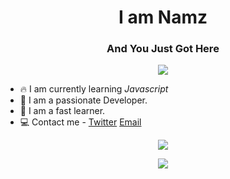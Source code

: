 <h1 align="center">I am Namz</h1>

<h3 align = "center"> And You Just Got Here </h3>

<p align = "center"><img src = "https://komarev.com/ghpvc/?username=namzop&color=green"> </p>

* 🔥 I am currently learning *Javascript*
* 🥳 I am a passionate Developer.
* 👏 I am a fast learner.
* 💻 Contact me - [Twitter](https://twitter.com/notnamz)  [Email](mailto:manit.765489@gmail.com) 


<p align  = "center"><img src = "https://github-readme-stats.vercel.app/api?username=namzop&count_private=true&count_forked=true&show_icons=true&&theme=algolia"> </p>
<p align  = "center"><img src = "https://github-readme-stats.vercel.app/api/top-langs/?username=namzop&theme=blue-green"> </p>
